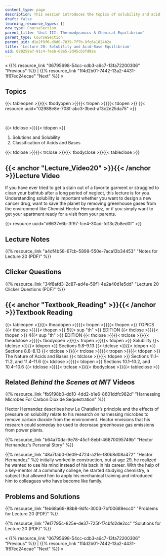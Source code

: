```yaml
---
content_type: page
description: This session introduces the topics of solubility and acid-base equilibrium.
draft: false
learning_resource_types: []
ocw_type: CourseSection
parent_title: 'Unit III: Thermodynamics & Chemical Equilibrium'
parent_type: CourseSection
parent_uid: d1e2f8f6-d6d0-7839-7f7b-8fc6a1024b2a
title: 'Lecture 20: Solubility and Acid-Base Equilibrium'
uid: 080258a7-91c4-feab-68e5-2d45cb5fd92e
---
```

« {{% resource_link "06795698-54cc-cdb3-a6c7-13fa72200306" "Previous" %}} | {{% resource_link "1f4d2b01-7442-13a2-4431-1f67ec24ecae" "Next" %}} »

## Topics

{{< tableopen >}}{{< tbodyopen >}}{{< tropen >}}{{< tdopen >}}
{{< resource uuid="02988e8e-708f-abc3-3bed-af3c2e25da75" >}}

 

{{< tdclose >}}{{< tdopen >}}

1. Solutions and Solubility
2. Classification of Acids and Bases

{{< tdclose >}}{{< trclose >}}{{< tbodyclose >}}{{< tableclose >}}

## {{< anchor "Lecture_Video20" >}}{{< /anchor >}}Lecture Video

If you have ever tried to get a stain out of a favorite garment or struggled to clean your bathtub after a long period of neglect, this lecture is for you. Understanding solubility is important whether you want to design a new cancer drug, want to save the planet by removing greenhouse gases from the environment like Chemist Hector Hernandez, or if you simply want to get your apartment ready for a visit from your parents.

{{< resource uuid="d6637e6b-3f97-fce4-30ad-fd13c2b8ed0f" >}}

## Lecture Notes

{{% resource_link "a4df4b58-67cb-5898-550e-7aca13b34453" "Notes for Lecture 20 (PDF)" %}}

## Clicker Questions

{{% resource_link "34f8afd3-2c87-ad4e-59f1-4e2a40d1e5dd" "Lecture 20 Clicker Questions (PDF)" %}}

## {{< anchor "Textbook_Reading" >}}{{< /anchor >}}Textbook Reading

{{< tableopen >}}{{< theadopen >}}{{< tropen >}}{{< thopen >}}
TOPICS
{{< thclose >}}{{< thopen >}}
5{{< sup "th" >}} EDITION
{{< thclose >}}{{< thopen >}}
4{{< sup "th" >}} EDITION
{{< thclose >}}{{< trclose >}}{{< theadclose >}}{{< tbodyopen >}}{{< tropen >}}{{< tdopen >}}
Solubility
{{< tdclose >}}{{< tdopen >}}
Sections 9.8–9.13
{{< tdclose >}}{{< tdopen >}}
Sections 8.8–8.13
{{< tdclose >}}{{< trclose >}}{{< tropen >}}{{< tdopen >}}
The Nature of Acids and Bases
{{< tdclose >}}{{< tdopen >}}
Sections 11.1–11.2, and 11.4–11.6
{{< tdclose >}}{{< tdopen >}}
Sections 10.1–10.2, and 10.4–10.6
{{< tdclose >}}{{< trclose >}}{{< tbodyclose >}}{{< tableclose >}}

## Related *Behind the Scenes at MIT* Videos

{{% resource_link "fb9198b0-dd10-4dd2-b1e6-8601ddfc982d" "Harnessing Microbes For Carbon Dioxide Sequestration" %}}

Hector Hernandez describes how Le Chatelier’s principle and the effects of pressure on solubility relate to his research on harnessing microbes to remove carbon dioxide from the environment. Hector envisions that his research could someday be used to decrease greenhouse gas emissions from power plants.

{{% resource_link "b64a70da-9e78-45cf-8ebf-46870095749b" "Hector Hernandez's Personal Story" %}}

{{% resource_link "48a7fab0-0e09-4724-a21e-f80b8d08a472" "Hector Hernandez" %}} initially worked in construction, but at age 29, he realized he wanted to use his mind instead of his back in his career. With the help of a key-mentor at a community college, he started studying chemistry, a subject that allowed him to apply his mechanical training and introduced him to colleagues who have become like family.

## Problems and Solutions

{{% resource_link "feb68a69-88b8-9dfc-3003-7bf00689ecc0" "Problems for Lecture 20 (PDF)" %}}

{{% resource_link "7e17795c-825e-de37-725f-f7cbfd2de2cc" "Solutions for Lecture 20 (PDF)" %}}

« {{% resource_link "06795698-54cc-cdb3-a6c7-13fa72200306" "Previous" %}} | {{% resource_link "1f4d2b01-7442-13a2-4431-1f67ec24ecae" "Next" %}} »
